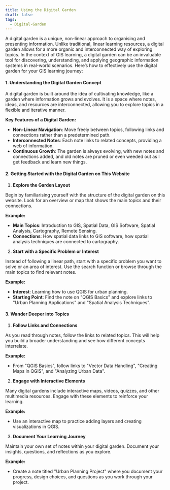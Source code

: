 ```yaml
---
title: Using the Digital Garden
draft: false
tags:
  - Digital-Garden
---
```



A digital garden is a unique, non-linear approach to organising and presenting information. Unlike traditional, linear learning resources, a digital garden allows for a more organic and interconnected way of exploring topics. In the context of GIS learning, a digital garden can be an invaluable tool for discovering, understanding, and applying geographic information systems in real-world scenarios. Here’s how to effectively use the digital garden for your GIS learning journey:

#### 1. **Understanding the Digital Garden Concept**

A digital garden is built around the idea of cultivating knowledge, like a garden where information grows and evolves. It is a space where notes, ideas, and resources are interconnected, allowing you to explore topics in a flexible and iterative manner.

**Key Features of a Digital Garden:**
- **Non-Linear Navigation**: Move freely between topics, following links and connections rather than a predetermined path.
- **Interconnected Notes**: Each note links to related concepts, providing a web of information.
- **Continuous Growth**: The garden is always evolving, with new notes and connections added, and old notes are pruned or even weeded out as I get feedback and learn new things.

#### 2. **Getting Started with the Digital Garden on This Website**

1. **Explore the Garden Layout**

Begin by familiarising yourself with the structure of the digital garden on this website. Look for an overview or map that shows the main topics and their connections.

**Example:**
- **Main Topics**: Introduction to GIS, Spatial Data, GIS Software, Spatial Analysis, Cartography, Remote Sensing.
- **Connections**: How spatial data links to GIS software, how spatial analysis techniques are connected to cartography.

2. **Start with a Specific Problem or Interest**

Instead of following a linear path, start with a specific problem you want to solve or an area of interest. Use the search function or browse through the main topics to find relevant notes.

**Example:**
- **Interest**: Learning how to use QGIS for urban planning.
- **Starting Point**: Find the note on "QGIS Basics" and explore links to "Urban Planning Applications" and "Spatial Analysis Techniques".


#### 3. **Wander Deeper into Topics**

1. **Follow Links and Connections**

As you read through notes, follow the links to related topics. This will help you build a broader understanding and see how different concepts interrelate.

**Example:**
- From "QGIS Basics", follow links to "Vector Data Handling", "Creating Maps in QGIS", and "Analyzing Urban Data".

2. **Engage with Interactive Elements**

Many digital gardens include interactive maps, videos, quizzes, and other multimedia resources. Engage with these elements to reinforce your learning.

**Example:**
- Use an interactive map to practice adding layers and creating visualizations in QGIS.

3. **Document Your Learning Journey**

Maintain your own set of notes within your digital garden. Document your insights, questions, and reflections as you explore.

**Example:**
- Create a note titled "Urban Planning Project" where you document your progress, design choices, and questions as you work through your project.


